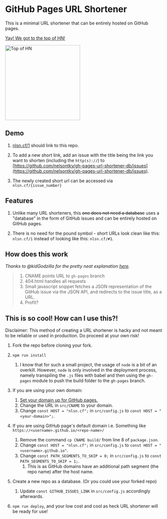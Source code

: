 # GitHub Pages URL Shortener

This is a minimal URL shortener that can be entirely hosted on GitHub pages.

[Yay! We got to the top of HN!](https://news.ycombinator.com/item?id=25110879)

<img src="https://i.imgur.com/ZfD7XGt.png" alt="Top of HN" width="240px">

## Demo

1. [nlsn.cf/1](https://nlsn.cf/1) should link to this repo.

1. To add a new short link, add an issue with the title being the link you want
   to shorten (including the `http(s)://`) to
   [https://github.com/nelsontky/gh-pages-url-shortener-db/issues](https://github.com/nelsontky/gh-pages-url-shortener-db/issues).

1. The newly created short url can be accessed via `nlsn.cf/{issue_number}`

## Features

1. Unlike many URL shorteners, this ~~one does not need a database~~ uses a
   "database" in the form of GitHub issues and can be entirely hosted on GitHub
   pages.

1. There is no need for the pound symbol - short URLs look clean like this:
   `nlsn.cf/1` instead of looking like this: `nlsn.cf/#1`.

## How does this work

_Thanks to @kidGodzilla for the pretty neat explanation
[here](https://github.com/nelsontky/gh-pages-url-shortener/issues/5#issuecomment-728040879)._

> 1. CNAME points URL to `gh-pages` branch
> 2. 404.html handles all requests
> 3. Small javascript snippet fetches a JSON representation of the GitHub issue
>    via the JSON API, and redirects to the issue title, as a URL.
> 4. Profit?

## This is so cool! How can I use this?!

Disclaimer: This method of creating a URL shortener is hacky and not meant to be
reliable or used in production. Do proceed at your own risk!

1. Fork the repo before cloning your fork.

1. `npm run install`
   1. I know that for such a small project, the usage of `node` is a bit of an
      overkill. However, `node` is only involved in the deployment process,
      namely transpiling the `.js` files with babel and then using the
      `gh-pages` module to push the build folder to the `gh-pages` branch.
1. If you are using your own domain:
   1. [Set your domain up for GitHub pages.](https://docs.github.com/en/free-pro-team@latest/github/working-with-github-pages/managing-a-custom-domain-for-your-github-pages-site#configuring-an-apex-domain)
   1. Change the URL in `src/CNAME` to your domain.
   1. Change `const HOST = "nlsn.cf";` in `src/config.js` to
      `const HOST = "<your-domain>";`.
1. If you are using GitHub page's default domain i.e. Something like
   `https://<username>.github.io/<repo-name>/`
   1. Remove the command `cp CNAME build/` from line 8 of `package.json`.
   1. Change `const HOST = "nlsn.cf";` in `src/config.js` to
      `const HOST = "<username>.github.io"`.
   1. Change `const PATH_SEGMENTS_TO_SKIP = 0;` in `src/config.js` to
      `const PATH_SEGMENTS_TO_SKIP = 1;`.
      1. This is as GitHub domains have an additional path segment (the repo
         name) after the host name.
1. Create a new repo as a database. (Or you could use your forked repo)
   1. Update `const GITHUB_ISSUES_LINK` in `src/config.js` accordingly
      afterwards.
1. `npm run deploy`, and your low cost and cool as heck URL shortener will be
   ready for use!
